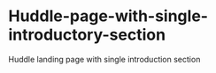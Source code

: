 # Huddle-page-with-single-introductory-section
Huddle landing page with single introduction section
